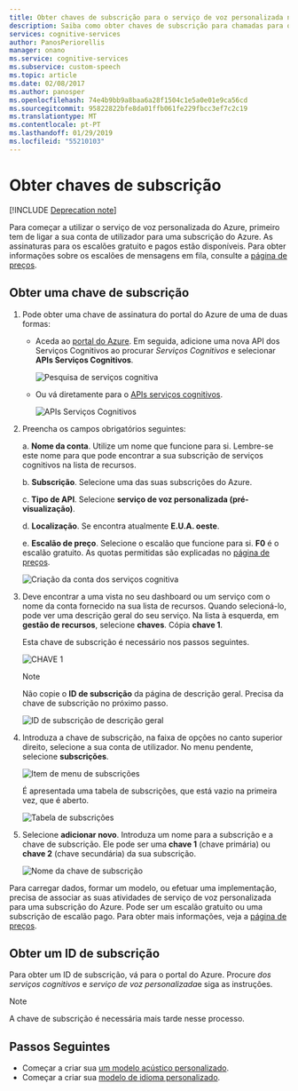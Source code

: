 ```yaml
---
title: Obter chaves de subscrição para o serviço de voz personalizada no Azure | Documentos da Microsoft
description: Saiba como obter chaves de subscrição para chamadas para o serviço de voz personalizada nos serviços cognitivos.
services: cognitive-services
author: PanosPeriorellis
manager: onano
ms.service: cognitive-services
ms.subservice: custom-speech
ms.topic: article
ms.date: 02/08/2017
ms.author: panosper
ms.openlocfilehash: 74e4b9bb9a8baa6a28f1504c1e5a0e01e9ca56cd
ms.sourcegitcommit: 95822822bfe8da01ffb061fe229fbcc3ef7c2c19
ms.translationtype: MT
ms.contentlocale: pt-PT
ms.lasthandoff: 01/29/2019
ms.locfileid: "55210103"
---
```

# <a name="obtain-subscription-keys"></a>Obter chaves de subscrição

[!INCLUDE [Deprecation note](../../../../includes/cognitive-services-custom-speech-deprecation-note.md)]

Para começar a utilizar o serviço de voz personalizada do Azure, primeiro tem de ligar a sua conta de utilizador para uma subscrição do Azure. As assinaturas para os escalões gratuito e pagos estão disponíveis. Para obter informações sobre os escalões de mensagens em fila, consulte a [página de preços](https://www.microsoft.com/cognitive-services/en-us/pricing).

## <a name="get-a-subscription-key"></a>Obter uma chave de subscrição
1. Pode obter uma chave de assinatura do portal do Azure de uma de duas formas:

    * Aceda ao [portal do Azure](https://ms.portal.azure.com). Em seguida, adicione uma nova API dos Serviços Cognitivos ao procurar _Serviços Cognitivos_ e selecionar **APIs Serviços Cognitivos**.

      ![Pesquisa de serviços cognitiva](../../../media/cognitive-services/custom-speech-service/custom-speech-azure-subscription.png)

    * Ou vá diretamente para o [APIs serviços cognitivos](https://ms.portal.azure.com/#create/Microsoft.CognitiveServices).

        ![APIs Serviços Cognitivos](../../../media/cognitive-services/custom-speech-service/custom-speech-azure-subscription2.png)

    
1. Preencha os campos obrigatórios seguintes:

      a. **Nome da conta**. Utilize um nome que funcione para si. Lembre-se este nome para que pode encontrar a sua subscrição de serviços cognitivos na lista de recursos.

      b. **Subscrição**. Selecione uma das suas subscrições do Azure.

      c. **Tipo de API**. Selecione **serviço de voz personalizada (pré-visualização)**.

      d. **Localização**. Se encontra atualmente **E.U.A. oeste**.

      e. **Escalão de preço**. Selecione o escalão que funcione para si. **F0** é o escalão gratuito. As quotas permitidas são explicadas no [página de preços](https://www.microsoft.com/cognitive-services/en-us/pricing).

      ![Criação da conta dos serviços cognitiva](../../../media/cognitive-services/custom-speech-service/custom-speech-azure-cris-blade.png)

1. Deve encontrar a uma vista no seu dashboard ou um serviço com o nome da conta fornecido na sua lista de recursos. Quando selecioná-lo, pode ver uma descrição geral do seu serviço. Na lista à esquerda, em **gestão de recursos**, selecione **chaves**. Cópia **chave 1**.

      Esta chave de subscrição é necessário nos passos seguintes.

      ![CHAVE 1](../../../media/cognitive-services/custom-speech-service/custom-speech-azure-cris-keys2.png)

      > [!NOTE]
      > Não copie o **ID de subscrição** da página de descrição geral. Precisa da chave de subscrição no próximo passo.
      >

      ![ID de subscrição de descrição geral](../../../media/cognitive-services/custom-speech-service/custom-speech-azure-cris-keys.png)

1. Introduza a chave de subscrição, na faixa de opções no canto superior direito, selecione a sua conta de utilizador. No menu pendente, selecione **subscrições**.

      ![Item de menu de subscrições](../../../media/cognitive-services/custom-speech-service/custom-speech-subscription-selection.png)

    É apresentada uma tabela de subscrições, que está vazio na primeira vez, que é aberto.

    ![Tabela de subscrições](../../../media/cognitive-services/custom-speech-service/custom-speech-subscription-list.png)

1. Selecione **adicionar novo**. Introduza um nome para a subscrição e a chave de subscrição. Ele pode ser uma **chave 1** (chave primária) ou **chave 2** (chave secundária) da sua subscrição.

      ![Nome da chave de subscrição](../../../media/cognitive-services/custom-speech-service/custom-speech-enter-subsciption.png)

Para carregar dados, formar um modelo, ou efetuar uma implementação, precisa de associar as suas atividades de serviço de voz personalizada para uma subscrição do Azure. Pode ser um escalão gratuito ou uma subscrição de escalão pago. Para obter mais informações, veja a [página de preços](https://www.microsoft.com/cognitive-services/en-us/pricing).

## <a name="get-a-subscription-id"></a>Obter um ID de subscrição
Para obter um ID de subscrição, vá para o portal do Azure. Procure *dos serviços cognitivos* e *serviço de voz personalizada*e siga as instruções.

> [!NOTE]
> A chave de subscrição é necessária mais tarde nesse processo.
>

## <a name="next-steps"></a>Passos Seguintes
* Começar a criar sua [um modelo acústico personalizado](cognitive-services-custom-speech-create-acoustic-model.md).
* Começar a criar sua [modelo de idioma personalizado](cognitive-services-custom-speech-create-language-model.md).
